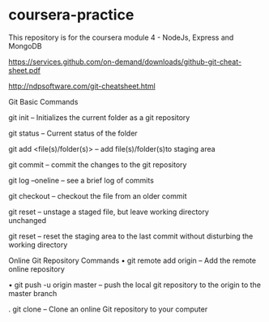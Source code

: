 # coursera-practice
This repository is for the coursera module 4 - NodeJs, Express and MongoDB

https://services.github.com/on-demand/downloads/github-git-cheat-sheet.pdf

http://ndpsoftware.com/git-cheatsheet.html


Git Basic Commands

git init
– Initializes	the	current	folder	as	a	git repository

git status
– Current	status	of	the	folder

git add	<file(s)/folder(s)>
– add	file(s)/folder(s)to	staging	area

 git commit
– commit	the	changes	to	the	git repository

git log	–oneline
– see	a	brief	log	of	commits

 git checkout	<commit>	<file>
– checkout	the	file	from	an	older	commit

git reset	<file>
– unstage a	staged	file,	but	leave	working	directory	
unchanged

 git reset
– reset	the	staging	area	to	the	last	commit	without	
disturbing	the	working	directory


Online	Git Repository	Commands
• git remote	add	origin	<repository	URL>
– Add	the	remote	online	repository

• git push	-u	origin	master
– push	the	local	git repository	to	the	origin	to	the	
master	branch

. git clone	<repository	URL>
– Clone	an	online	Git repository	to	your	computer

